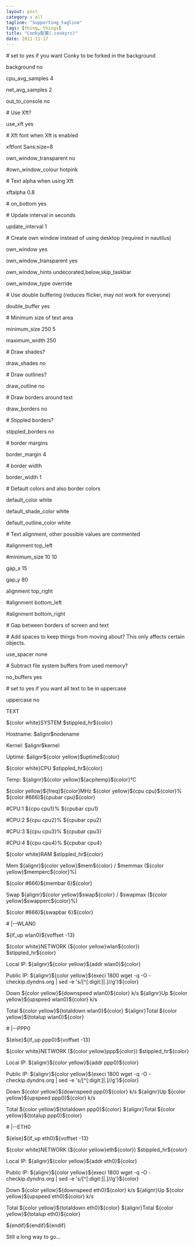```yaml
---
layout: post
category : all
tagline: "Supporting tagline"
tags: [thing, things]
title: "Conky配置(.conkyrc)"
date: 2011-11-17
---
```

\# set to yes if you want Conky to be forked in the background    
background no    
    
cpu\_avg\_samples 4    
net\_avg\_samples 2    
    
out\_to\_console no    
    
\# Use Xft?    
use\_xft yes    
    
\# Xft font when Xft is enabled    
xftfont Sans:size\=8    
own\_window\_transparent no    
\#own\_window\_colour hotpink    
\# Text alpha when using Xft    
xftalpha 0.8    
    
\# on\_bottom yes    
    
    
\# Update interval in seconds    
update\_interval 1    
\# Create own window instead of using desktop (required in nautilus)    
own\_window yes    
own\_window\_transparent yes    
own\_window\_hints undecorated,below,skip\_taskbar    
own\_window\_type override    
    
\# Use double buffering (reduces flicker, may not work for everyone)    
double\_buffer yes    
    
\# Minimum size of text area    
minimum\_size 250 5    
maximum\_width 250    
    
\# Draw shades?    
draw\_shades no    
    
\# Draw outlines?    
draw\_outline no    
    
\# Draw borders around text    
draw\_borders no    
    
\# Stippled borders?    
stippled\_borders no    
    
\# border margins    
border\_margin 4    
    
\# border width    
border\_width 1    
    
\# Default colors and also border colors    
default\_color white    
default\_shade\_color white    
default\_outline\_color white    
    
\# Text alignment, other possible values are commented    
\#alignment top\_left    
\#minimum\_size 10 10    
gap\_x 15    
gap\_y 80    
alignment top\_right    
\#alignment bottom\_left    
\#alignment bottom\_right    
    
\# Gap between borders of screen and text    
    
\# Add spaces to keep things from moving about?  This only affects certain objects.    
use\_spacer none    
    
\# Subtract file system buffers from used memory?    
no\_buffers yes    
    
\# set to yes if you want all text to be in uppercase    
uppercase no    
    
    
TEXT    
\${color white}SYSTEM \$stippled\_hr\${color}    
Hostname: \$alignr\$nodename    
Kernel: \$alignr\$kernel    
Uptime: \$alignr\${color yellow}\$uptime\${color}    
    
    
\${color white}CPU \$stippled\_hr\${color}    
Temp: \${alignr}\${color yellow}\${acpitemp}\${color}℃    
\${color yellow}\${freq}\${color}MHz \${color yellow}\${cpu cpu}\${color}\% \${color \#666}\${cpubar cpu}\${color}    
\#CPU:1  \${cpu cpu1}\% \${cpubar cpu1}    
\#CPU:2  \${cpu cpu2}\% \${cpubar cpu2}    
\#CPU:3  \${cpu cpu3}\% \${cpubar cpu3}    
\#CPU:4  \${cpu cpu4}\% \${cpubar cpu4}    
    
    
\${color white}RAM \$stippled\_hr\${color}    
Mem \${alignr}\${color yellow}\$mem\${color} / \$memmax (\${color yellow}\$memperc\${color}\%)    
\${color \#666}\${membar 6}\${color}    
Swap \${alignr}\${color yellow}\$swap\${color} / \$swapmax (\${color yellow}\$swapperc\${color}\%)    
\${color \#666}\${swapbar 6}\${color}    
    
    
\# |\-\-WLAN0    
\${if\_up wlan0}\${voffset \-13}    
\${color white}NETWORK (\${color yellow}wlan\${color}) \$stippled\_hr\${color}    
Local IP: \${alignr}\${color yellow}\${addr wlan0}\${color}    
Public IP: \${alignr}\${color yellow}\${execi 1800 wget \-q \-O \- checkip.dyndns.org | sed \-e 's/\[^\[:digit:\]\|.\]//g'}\${color}    
Down \${color yellow}\${downspeed wlan0}\${color} k/s \${alignr}Up \${color yellow}\${upspeed wlan0}\${color} k/s    
Total \${color yellow}\${totaldown wlan0}\${color} \${alignr}Total \${color yellow}\${totalup wlan0}\${color}    
\# |\-\-PPP0    
\${else}\${if\_up ppp0}\${voffset \-13}    
\${color white}NETWORK (\${color yellow}ppp\${color}) \$stippled\_hr\${color}    
Local IP: \${alignr}\${color yellow}\${addr ppp0}\${color}    
Public IP: \${alignr}\${color yellow}\${execi 1800 wget \-q \-O \- checkip.dyndns.org | sed \-e 's/\[^\[:digit:\]\|.\]//g'}\${color}    
Down \${color yellow}\${downspeed ppp0}\${color} k/s \${alignr}Up \${color yellow}\${upspeed ppp0}\${color} k/s    
Total \${color yellow}\${totaldown ppp0}\${color} \${alignr}Total \${color yellow}\${totalup ppp0}\${color}    
\# |\-\-ETH0    
\${else}\${if\_up eth0}\${voffset \-13}    
\${color white}NETWORK (\${color yellow}eth\${color}) \$stippled\_hr\${color}    
Local IP: \${alignr}\${color yellow}\${addr eth0}\${color}    
Public IP: \${alignr}\${color yellow}\${execi 1800 wget \-q \-O \- checkip.dyndns.org | sed \-e 's/\[^\[:digit:\]\|.\]//g'}\${color}    
Down \${color yellow}\${downspeed eth0}\${color} k/s \${alignr}Up \${color yellow}\${upspeed eth0}\${color} k/s    
Total \${color yellow}\${totaldown eth0}\${color} \${alignr}Total \${color yellow}\${totalup eth0}\${color}    
\${endif}\${endif}\${endif}    
    
Still a long way to go...
